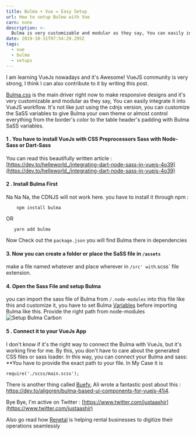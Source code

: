 ```yaml
---
title: Bulma + Vue = Easy Setup
url: How to setup Bulma with Vue
carn: none
description: >-
  Bulma is very customizable and modular as they say, You can easily integrate it into VueJS workflow. It's not like just using the cdnjs version, you can customize the SaSS variables to give Bulma your own theme or almost control everything from the border's color to the table header's padding with Bulma SaSS variables.
date: 2019-10-31T07:54:29.295Z
tags:
  - vue
  - bulma
  - setups
---
```

I am learning VueJs nowadays and it's Awesome! VueJS community is very strong, I think I can also contribute to it by writing this post.

[Bulma.css](http://bulma.io) is the main driver right now to make responsive designs and it's very customizable and modular as they say, You can easily integrate it into VueJS workflow. It's not like just using the cdnjs version, you can customize the SaSS variables to give Bulma your own theme or almost control everything from the border's color to the table header's padding with Bulma SaSS variables.

#### 1 . You have to install VueJs with CSS Preprocessors Sass with Node-Sass or Dart-Sass

You can read this beautifully written article : [https://dev.to/helleworld_/integrating-dart-node-sass-in-vuejs-4o39](https://dev.to/helleworld_/integrating-dart-node-sass-in-vuejs-4o39)

#### 2 . Install Bulma First

Na Na Na, the CDNJS will not work here. you have to install it through npm :

```
    npm install bulma
```

OR

```
   yarn add bulma
```

Now Check out the `package.json` you will find Bulma there in dependencies

#### 3. Now you can create a folder or place the SaSS file in `/assets`

make a file named whatever and place wherever in `/src' with`.scss` file extension.

#### 4. Open the Sass File and setup Bulma

you can import the sass file of Bulma from `/.node-modules` into this file like this and customize it, you have to set Bulma [Variables](https://bulma.io/documentation/customize/variables/) before importing Bulma like this. Provide the right path from node-modules ![Setup Bulma Carbon](https://thepracticaldev.s3.amazonaws.com/i/hdtbma337wcz4318ad51.png)

#### 5 . Connect it to your VueJs App

I don't know if it's the right way to connect the Bulma with VueJs, but it's working fine for me. By this, you don't have to care about the generated CSS files or sass loader. In this way, you can connect your Bulma and sass: \*\*You have to provide the exact path to your file. In My Case it is

```
require('./scss/main.scss');
```

There is another thing called [Buefy](https://www.buefy.org), Ali wrote a fantastic post about this : <https://dev.to/aligoren/bulma-based-ui-components-for-vuejs-41i4>.

Bye Bye, I'm active on Twitter : [https://www.twitter.com/justaashir](https://www.twitter.com/justaashir)

Also go read how [Renetal](https://renetal.com) is helping rental businesses to digitize their operations seamlessly
